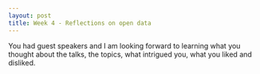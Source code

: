 ```yaml
---
layout: post
title: Week 4 - Reflections on open data
---
```


You had guest speakers and I am looking forward to learning what you thought about the talks, the topics, what intrigued you, what you liked and disliked.
